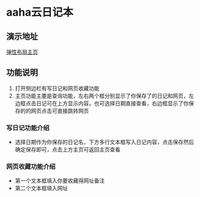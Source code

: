 
# aaha云日记本
## 演示地址
[弹性布局主页](flexhomepage.html]https://aaha-star.github.io/webhtml/flexhomepage.html)
## 功能说明
1. 打开侧边栏有写日记和网页收藏功能
2. 主页功能主要是查询功能，左右两个框分别显示了你保存了的日记和网页，左边框点击日记可在上方显示内容，也可选择日期直接查看，右边框显示了你保存的的网页点击可直接跳转网页
### 写日记功能介绍
- 选择日期作为你保存的日记名，下方多行文本框写入日记内容，点击保存然后确定保存即可，点击上方主页可返回主页查看
### 网页收藏功能介绍
- 第一个文本框填入你要收藏得网址备注
- 第二个文本框填入网址
